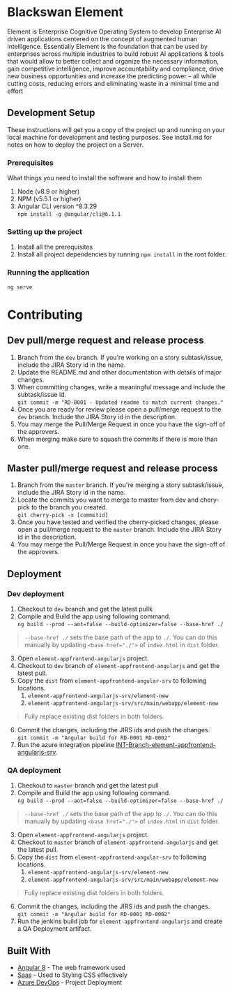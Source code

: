 # Blackswan Element

Element is Enterprise Cognitive Operating System to develop Enterprise AI driven applications centered on the concept of augmented human intelligence. Essentially Element is the foundation that can be used by enterprises across multiple industries to build robust AI applications & tools that would allow to better collect and organize the necessary information, gain competitive intelligence, improve accountability and compliance, drive new business opportunities and increase the predicting power – all while cutting costs, reducing errors and eliminating waste in a minimal time and effort

## Development Setup

These instructions will get you a copy of the project up and running on your local machine for development and testing purposes. See install.md for notes on how to deploy the project on a Server.

### Prerequisites

What things you need to install the software and how to install them

1. Node (v8.9 or higher)
2. NPM (v5.5.1 or higher)
3. Angular CLI version ^8.3.29  
``npm install -g @angular/cli@6.1.1``

### Setting up the project

1. Install all the prerequisites
2. Install all project dependencies by running `` npm install `` in the root folder.

### Running the application

``ng serve``

# Contributing

## Dev pull/merge request and release process

1. Branch from the `dev` branch. If you're working on a story subtask/issue, include the JIRA Story id in the name.
2. Update the README.md and other documentation with details of major changes.
3. When committing changes, write a meaningful message and include the subtask/issue id.  
``git commit -m "RD-0001 - Updated readme to match current changes."``
4. Once you are ready for review please open a pull/merge request to the
`dev` branch. Include the JIRA Story id in the description.
5. You may merge the Pull/Merge Request in once you have the sign-off of the approvers.
6. When merging make sure to squash the commits if there is more than one.

## Master pull/merge request and release process

1. Branch from the `master` branch. If you're merging a story subtask/issue, include the JIRA Story id in the name.
2. Locate the commits you want to merge to master from dev and chery-pick to the branch you created.  
``git cherry-pick -x [commitid]``
3. Once you have tested and verified the cherry-picked changes, please open a pull/merge request to the
`master` branch. Include the JIRA Story id in the description.
5. You may merge the Pull/Merge Request in once you have the sign-off of the approvers.

## Deployment

### Dev deployment

1. Checkout to `dev` branch and get the latest pullk
2. Compile and Build the app using following command.  
``ng build --prod --aot=false --build-optimizer=false --base-href ./``
> `--base-href ./` sets the base path of the app to `./`. You can do this manually by updating `<base href="./">` of `index.html` in `dist` folder.

3. Open `element-appfrontend-angularjs` project.
4. Checkout to `dev` branch of `element-appfrontend-angularjs` and get the latest pull.
5. Copy the `dist` from `element-appfrontend-angular-srv` to following locations.
    1. `element-appfrontend-angularjs-srv/element-new`
    2. `element-appfrontend-angularjs-srv/src/main/webapp/element-new`
> Fully replace existing dist folders in both folders.
6. Commit the changes, including the JIRS ids and push the changes.  
``git commit -m "Angular build for RD-0001 RD-0002"``
7. Run the azure integration pipeline [INT-Branch-element-appfrontend-angularjs-srv](https://dev.azure.com/bst-toronto/toronto-dev/_build?definitionId=180).

### QA deployment

1. Checkout to `master` branch and get the latest pull
2. Compile and Build the app using following command.  
``ng build --prod --aot=false --build-optimizer=false --base-href ./``
> `--base-href ./` sets the base path of the app to `./`. You can do this manually by updating `<base href="./">` of `index.html` in `dist` folder.

3. Open `element-appfrontend-angularjs` project.
4. Checkout to `master` branch of `element-appfrontend-angularjs` and get the latest pull.
5. Copy the `dist` from `element-appfrontend-angular-srv` to following locations.
    1. `element-appfrontend-angularjs-srv/element-new`
    2. `element-appfrontend-angularjs-srv/src/main/webapp/element-new`
> Fully replace existing dist folders in both folders.
6. Commit the changes, including the JIRS ids and push the changes.  
``git commit -m "Angular build for RD-0001 RD-0002"``
7. Run the jenkins build job for `element-appfrontend-angularjs` and create a QA Deployment artifact.

## Built With

* [Angular 8](https://v8.angular.io/start) - The web framework used
* [Saas](https://sass-lang.com/) - Used to Styling CSS effectively
* [Azure DevOps](https://azure.microsoft.com/en-us/products/devops/) - Project Deployment
